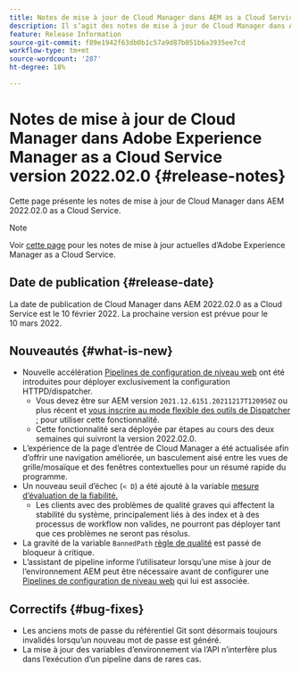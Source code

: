 ```yaml
---
title: Notes de mise à jour de Cloud Manager dans AEM as a Cloud Service version 2022.02.0
description: Il s’agit des notes de mise à jour de Cloud Manager dans AEM version as a Cloud Service 2022.02.0.
feature: Release Information
source-git-commit: f89e1942f63db0b1c57a9d87b051b6a3935ee7cd
workflow-type: tm+mt
source-wordcount: '287'
ht-degree: 18%

---
```



# Notes de mise à jour de Cloud Manager dans Adobe Experience Manager as a Cloud Service version 2022.02.0 {#release-notes}

Cette page présente les notes de mise à jour de Cloud Manager dans AEM 2022.02.0 as a Cloud Service.

>[!NOTE]
>
>Voir [cette page](/help/release-notes/release-notes-cloud/release-notes-current.md) pour les notes de mise à jour actuelles d’Adobe Experience Manager as a Cloud Service.

## Date de publication {#release-date}

La date de publication de Cloud Manager dans AEM 2022.02.0 as a Cloud Service est le 10 février 2022. La prochaine version est prévue pour le 10 mars 2022.

## Nouveautés {#what-is-new}

* Nouvelle accélération [Pipelines de configuration de niveau web](/help/implementing/cloud-manager/configuring-pipelines/introduction-ci-cd-pipelines.md#web-tier-config-pipelines) ont été introduites pour déployer exclusivement la configuration HTTPD/dispatcher.
   * Vous devez être sur AEM version `2021.12.6151.20211217T120950Z` ou plus récent et [vous inscrire au mode flexible des outils de Dispatcher ;](/help/implementing/dispatcher/disp-overview.md#validation-debug) pour utiliser cette fonctionnalité.
   * Cette fonctionnalité sera déployée par étapes au cours des deux semaines qui suivront la version 2022.02.0.
* L’expérience de la page d’entrée de Cloud Manager a été actualisée afin d’offrir une navigation améliorée, un basculement aisé entre les vues de grille/mosaïque et des fenêtres contextuelles pour un résumé rapide du programme.
* Un nouveau seuil d’échec (`< D`) a été ajouté à la variable [mesure d’évaluation de la fiabilité.](/help/implementing/cloud-manager/code-quality-testing.md#understanding-code-quality-rules)
   * Les clients avec des problèmes de qualité graves qui affectent la stabilité du système, principalement liés à des index et à des processus de workflow non valides, ne pourront pas déployer tant que ces problèmes ne seront pas résolus.
* La gravité de la variable `BannedPath` [règle de qualité](/help/implementing/cloud-manager/code-quality-testing.md#understanding-code-quality-rules) est passé de bloqueur à critique.
* L’assistant de pipeline informe l’utilisateur lorsqu’une mise à jour de l’environnement AEM peut être nécessaire avant de configurer une [Pipelines de configuration de niveau web](/help/implementing/cloud-manager/configuring-pipelines/introduction-ci-cd-pipelines.md#web-tier-config-pipelines) qui lui est associée.

## Correctifs {#bug-fixes}

* Les anciens mots de passe du référentiel Git sont désormais toujours invalidés lorsqu’un nouveau mot de passe est généré.
* La mise à jour des variables d’environnement via l’API n’interfère plus dans l’exécution d’un pipeline dans de rares cas.
